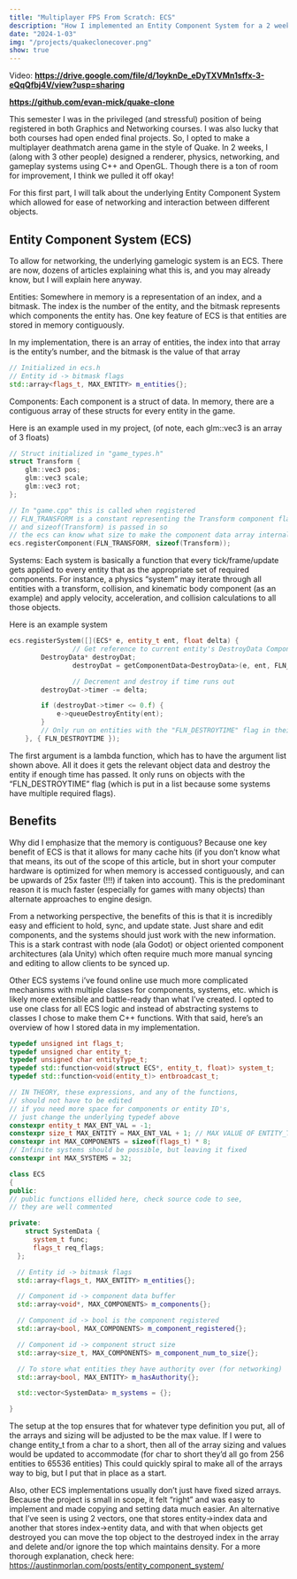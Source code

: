 ```yaml
---
title: "Multiplayer FPS From Scratch: ECS"
description: "How I implemented an Entity Component System for a 2 week quake clone project"
date: "2024-1-03"
img: "/projects/quakeclonecover.png"
show: true
---
```



Video: **https://drive.google.com/file/d/1oyknDe_eDyTXVMn1sffx-3-eQqQfbj4V/view?usp=sharing**

**https://github.com/evan-mick/quake-clone**


This semester I was in the privileged (and stressful) position of being registered in both Graphics and Networking courses. I was also lucky that both courses had open ended final projects. So, I opted to make a multiplayer deathmatch arena game in the style of Quake. In 2 weeks, I (along with 3 other people) designed a renderer, physics, networking, and gameplay systems using C++ and OpenGL. Though there is a ton of room for improvement, I think we pulled it off okay!

For this first part, I will talk about the underlying Entity Component System which allowed for ease of networking and interaction between different objects. 


## Entity Component System (ECS)

To allow for networking, the underlying gamelogic system is an ECS. There are now, dozens of articles explaining what this is, and you may already know, but I will explain here anyway.

Entities: Somewhere in memory is a representation of an index, and a bitmask. The index is the number of the entity, and the bitmask represents which components the entity has. One key feature of ECS is that entities are stored in memory contiguously. 

In my implementation, there is an array of entities, the index into that array is the entity’s number, and the bitmask is the value of that array

```cpp
// Initialized in ecs.h
// Entity id -> bitmask flags
std::array<flags_t, MAX_ENTITY> m_entities{};
```

Components: Each component is a struct of data. In memory, there are a contiguous array of these structs for every entity in the game. 

Here is an example used in my project, (of note, each glm::vec3 is an array of 3 floats)

```cpp
// Struct initialized in "game_types.h" 
struct Transform {
    glm::vec3 pos;
    glm::vec3 scale;
    glm::vec3 rot;
};

// In "game.cpp" this is called when registered
// FLN_TRANSFORM is a constant representing the Transform component flag number
// and sizeof(Transform) is passed in so 
// the ecs can know what size to make the component data array internally
ecs.registerComponent(FLN_TRANSFORM, sizeof(Transform));
```

Systems: Each system is basically a function that every tick/frame/update gets applied to every entity that as the appropriate set of required components. For instance, a physics “system” may iterate through all entities with a transform, collision, and kinematic body component (as an example) and apply velocity, acceleration, and collision calculations to all those objects. 

Here is an example system

```cpp
ecs.registerSystem([](ECS* e, entity_t ent, float delta) {
				// Get reference to current entity's DestroyData Component information
        DestroyData* destroyDat;
				destroyDat = getComponentData<DestroyData>(e, ent, FLN_DESTROYTIME);

				// Decrement and destroy if time runs out
        destroyDat->timer -= delta;

        if (destroyDat->timer <= 0.f) {
            e->queueDestroyEntity(ent);
        }
		// Only run on entities with the "FLN_DESTROYTIME" flag in their bitmask
    }, { FLN_DESTROYTIME });
```

The first argument is a lambda function, which has to have the argument list shown above. All it does it gets the relevant object data and destroy the entity if enough time has passed. It only runs on objects with the “FLN_DESTROYTIME” flag (which is put in a list because some systems have multiple required flags). 

## ****************Benefits****************

Why did I emphasize that the memory is contiguous? Because one key benefit of ECS is that it allows for many cache hits (if you don’t know what that means, its out of the scope of this article, but in short your computer hardware is optimized for when memory is accessed contiguously, and can be upwards of 25x faster (!!!) if taken into account). This is the predominant reason it is much faster (especially for games with many objects) than alternate approaches to engine design. 

From a networking perspective, the benefits of this is that it is incredibly easy and efficient to hold, sync, and update state. Just share and edit components, and the systems should just work with the new information. This is a stark contrast with node (ala Godot) or object oriented component architectures (ala Unity) which often require much more manual syncing and editing to allow clients to be synced up. 

Other ECS systems i’ve found online use much more complicated mechanisms with multiple classes for components, systems, etc. which is likely more extensible and battle-ready than what I’ve created. I opted to use one class for all ECS logic and instead of abstracting systems to classes I chose to make them C++ functions. With that said, here’s an overview of how I stored data in my implementation.

```cpp
typedef unsigned int flags_t;
typedef unsigned char entity_t;
typedef unsigned char entityType_t;
typedef std::function<void(struct ECS*, entity_t, float)> system_t;
typedef std::function<void(entity_t)> entbroadcast_t;

// IN THEORY, these expressions, and any of the functions, 
// should not have to be edited
// if you need more space for components or entity ID's, 
// just change the underlying typedef above
constexpr entity_t MAX_ENT_VAL = -1;
constexpr size_t MAX_ENTITY = MAX_ENT_VAL + 1; // MAX VALUE OF ENTITY_T
constexpr int MAX_COMPONENTS = sizeof(flags_t) * 8;
// Infinite systems should be possible, but leaving it fixed
constexpr int MAX_SYSTEMS = 32;

class ECS
{
public:
// public functions ellided here, check source code to see, 
// they are well commented 

private:
	struct SystemData {
      system_t func;
      flags_t req_flags;
  };

  // Entity id -> bitmask flags
  std::array<flags_t, MAX_ENTITY> m_entities{};

  // Component id -> component data buffer
  std::array<void*, MAX_COMPONENTS> m_components{};

  // Component id -> bool is the component registered
  std::array<bool, MAX_COMPONENTS> m_component_registered{};

  // Component id -> component struct size
  std::array<size_t, MAX_COMPONENTS> m_component_num_to_size{};

  // To store what entities they have authority over (for networking)
  std::array<bool, MAX_ENTITY> m_hasAuthority{};

  std::vector<SystemData> m_systems = {};

}
```

The setup at the top ensures that for whatever type definition you put, all of the arrays and sizing will be adjusted to be the max value. If I were to change entity_t from a char to a short, then all of the array sizing and values would be updated to accommodate (for char to short they’d all go from 256 entities to 65536 entities) This could quickly spiral to make all of the arrays way to big, but I put that in place as a start. 

Also, other ECS implementations usually don’t just have fixed sized arrays. Because the project is small in scope, it felt “right” and was easy to implement and made copying and setting data much easier. An alternative that I’ve seen is using 2 vectors, one that stores entity→index data and another that stores index→entity data, and with that when objects get destroyed you can move the top object to the destroyed index in the array and delete and/or ignore the top which maintains density. For a more thorough explanation, check here: https://austinmorlan.com/posts/entity_component_system/